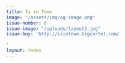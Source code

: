 ```yaml
---
title: Is in Town
image: "/assets/img/og-image.png"
issue-number: 6
issue-image: "/uploads/layout3.jpg"
issue-buy: 'http://isintown.bigcartel.com/

'
layout: index
---
```


